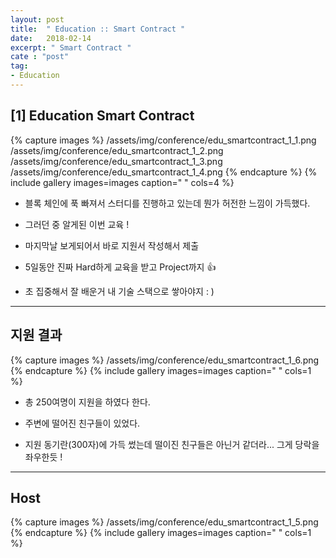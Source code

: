 ```yaml
---
layout: post
title:  " Education :: Smart Contract "
date:   2018-02-14
excerpt: " Smart Contract "
cate : "post"
tag:
- Education
---
```


## [1] Education Smart Contract

{% capture images %}
	/assets/img/conference/edu_smartcontract_1_1.png
	/assets/img/conference/edu_smartcontract_1_2.png
	/assets/img/conference/edu_smartcontract_1_3.png
	/assets/img/conference/edu_smartcontract_1_4.png
{% endcapture %}
{% include gallery images=images caption=" " cols=4 %}


* 블록 체인에 푹 빠져서 스터디를 진행하고 있는데 뭔가 허전한 느낌이 가득했다.

* 그러던 중 알게된 이번 교육 !

* 마지막날 보게되어서 바로 지원서 작성해서 제출

* 5일동안 진짜 Hard하게 교육을 받고 Project까지 :+1:

* 초 집중해서 잘 배운거 내 기술 스택으로 쌓아야지 : ) 

---

## 지원 결과

{% capture images %}
	/assets/img/conference/edu_smartcontract_1_6.png
{% endcapture %}
{% include gallery images=images caption=" " cols=1 %}

* 총 250여명이 지원을 하였다 한다.

* 주변에 떨어진 친구들이 있었다.

* 지원 동기란(300자)에 가득 썼는데 떨이진 친구들은 아닌거 같더라... 그게 당락을 좌우한듯 !


---

## Host

{% capture images %}
	/assets/img/conference/edu_smartcontract_1_5.png
{% endcapture %}
{% include gallery images=images caption=" " cols=1 %}

